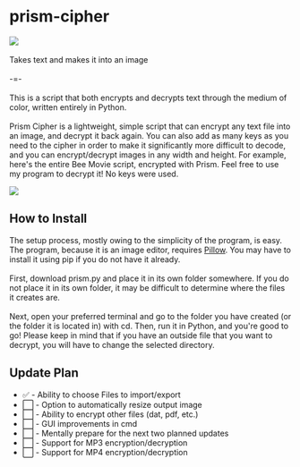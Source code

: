 # prism-cipher

<img src=https://github.com/user-attachments/assets/944a7987-c0fd-4a49-8255-175df9dbb1e0>

<br>
<br>
Takes text and makes it into an image
<br>
<br>
-=-
<br>
<br>
This is a script that both encrypts and decrypts text through the medium of color, written entirely in Python.
<br>
<br>
Prism Cipher is a lightweight, simple script that can encrypt any text file into an image, and decrypt it back again. You can also add as many keys as you need to the cipher in order to make it significantly more difficult to decode, and you can encrypt/decrypt images in any width and height. For example, here's the entire Bee Movie script, encrypted with Prism. Feel free to use my program to decrypt it! No keys were used.
<p> </p>
<img src=https://github.com/user-attachments/assets/f2ca46ff-28ae-4651-8b3c-28ee4ff9d114>
<br>
<h2>How to Install</h2>
The setup process, mostly owing to the simplicity of the program, is easy. The program, because it is an image editor, requires <a href=https://pypi.org/project/pillow/>Pillow</a>. You may have to install it using pip if you do not have it already.
<br> <br>
First, download prism.py and place it in its own folder somewhere. If you do not place it in its own folder, it may be difficult to determine where the files it creates are.
<br> <br>
Next, open your preferred terminal and go to the folder you have created (or the folder it is located in) with cd. Then, run it in Python, and you're good to go! Please keep in mind that if you have an outside file that you want to decrypt, you will have to change the selected directory.
<h2>Update Plan</h2>
<ul>
  <li>✅ - Ability to choose Files to import/export</li>
  <li>⬜ - Option to automatically resize output image</li>
  <li>⬜ - Ability to encrypt other files (dat, pdf, etc.)</li>
  <li>⬜ - GUI improvements in cmd</li>
  <li>⬜ - Mentally prepare for the next two planned updates</li>
  <li>⬜ - Support for MP3 encryption/decryption</li>
  <li>⬜ - Support for MP4 encryption/decryption</li>
</ul>
